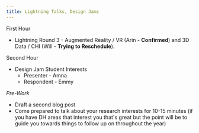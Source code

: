 ```yaml
---
title: Lightning Talks, Design Jams
---
```


First Hour

* Lightning Round 3 - Augmented Reality / VR (Arin - **Confirmed**) and 3D Data / CHI (Will - **Trying to Reschedule**).


Second Hour

* Design Jam Student Interests
    * Presenter - Amna
    * Respondent - Emmy

*Pre-Work*
* Draft a second blog post
* Come prepared to talk about your research
interests for 10-15 minutes (if you have DH areas that interest you that's great but the point will be to guide you towards things to follow up on throughout the year)
